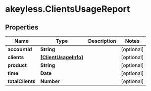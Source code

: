 # akeyless.ClientsUsageReport

## Properties

Name | Type | Description | Notes
------------ | ------------- | ------------- | -------------
**accountId** | **String** |  | [optional] 
**clients** | [**[ClientUsageInfo]**](ClientUsageInfo.md) |  | [optional] 
**product** | **String** |  | [optional] 
**time** | **Date** |  | [optional] 
**totalClients** | **Number** |  | [optional] 


